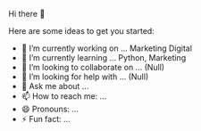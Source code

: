 Hi there 👋

<!--**c-0731/c-0731** is a ✨ _special_ ✨ repository because its `README.md` (this file) appears on your GitHub profile.-->

Here are some ideas to get you started:

- 🔭 I’m currently working on ... Marketing Digital
- 🌱 I’m currently learning ... Python, Marketing
- 👯 I’m looking to collaborate on ... (Null)
- 🤔 I’m looking for help with ... (Null)
- 💬 Ask me about ... 
- 📫 How to reach me: ...
- 😄 Pronouns: ...
- ⚡ Fun fact: ...
